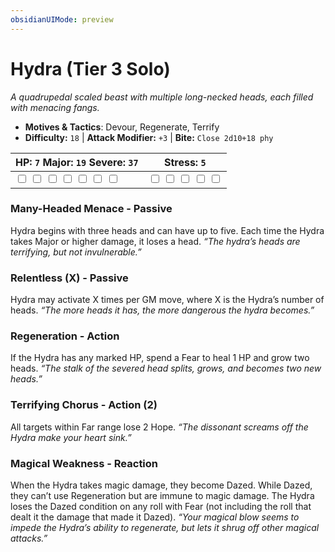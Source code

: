 ```yaml
---
obsidianUIMode: preview
---
```

# Hydra (Tier 3 Solo)

*A quadrupedal scaled beast with multiple long-necked heads, each filled with menacing fangs.*

- **Motives & Tactics**: Devour, Regenerate, Terrify
- **Difficulty:** `18` | **Attack Modifier:** `+3` | **Bite:** `Close 2d10+18 phy`

| HP: `7` Major: `19` Severe: `37` | Stress: `5` |
|--|--|
|  <input type="checkbox" unchecked id="2e32301a"> <input type="checkbox" unchecked id="18b8da90"> <input type="checkbox" unchecked id="c57f43e3"> <input type="checkbox" unchecked id="12df4625"> <input type="checkbox" unchecked id="31f04219"> <input type="checkbox" unchecked id="ebc34ebb"> <input type="checkbox" unchecked id="5b7e88eb"> |  <input type="checkbox" unchecked id="3d46eaa0"> <input type="checkbox" unchecked id="2a803072"> <input type="checkbox" unchecked id="faeb24e3"> <input type="checkbox" unchecked id="a4254fae"> <input type="checkbox" unchecked id="c4852445"> |

### Many-Headed Menace - Passive

Hydra begins with three heads and can have up to five. Each time the Hydra takes Major or higher damage, it loses a head. *“The hydra’s heads are terrifying, but not invulnerable.”*

### Relentless (X) - Passive

Hydra may activate X times per GM move, where X is the Hydra’s number of heads. *“The more heads it has, the more dangerous the hydra becomes.”*

### Regeneration - Action

If the Hydra has any marked HP, spend a Fear to heal 1 HP and grow two heads. *“The stalk of the severed head splits, grows, and becomes two new heads.”*

### Terrifying Chorus - Action (2)

All targets within Far range lose 2 Hope. *“The dissonant screams off the Hydra make your heart sink.”*

### Magical Weakness - Reaction

When the Hydra takes magic damage, they become Dazed. While Dazed, they can’t use Regeneration but are immune to magic damage. The Hydra loses the Dazed condition on any roll with Fear (not including the roll that dealt it the damage that made it Dazed). *“Your magical blow seems to impede the Hydra’s ability to regenerate, but lets it shrug off other magical attacks.”*

